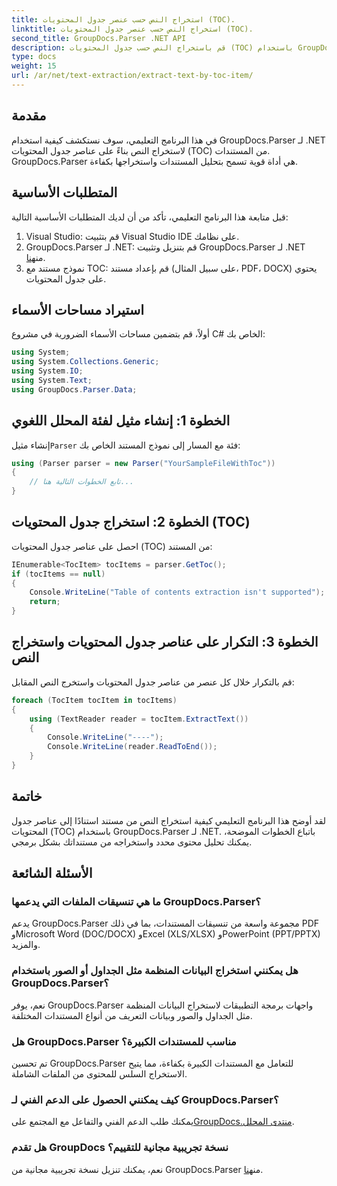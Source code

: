 ```yaml
---
title: استخراج النص حسب عنصر جدول المحتويات (TOC).
linktitle: استخراج النص حسب عنصر جدول المحتويات (TOC).
second_title: GroupDocs.Parser .NET API
description: قم باستخراج النص حسب جدول المحتويات (TOC) باستخدام GroupDocs.Parser لـ .NET. تعلم تقنيات تحليل المستندات الفعالة لاستخراج البيانات المنظمة.
type: docs
weight: 15
url: /ar/net/text-extraction/extract-text-by-toc-item/
---
```

## مقدمة
في هذا البرنامج التعليمي، سوف نستكشف كيفية استخدام GroupDocs.Parser لـ .NET لاستخراج النص بناءً على عناصر جدول المحتويات (TOC) من المستندات. GroupDocs.Parser هي أداة قوية تسمح بتحليل المستندات واستخراجها بكفاءة.
## المتطلبات الأساسية
قبل متابعة هذا البرنامج التعليمي، تأكد من أن لديك المتطلبات الأساسية التالية:
1. Visual Studio: قم بتثبيت Visual Studio IDE على نظامك.
2.  GroupDocs.Parser لـ .NET: قم بتنزيل وتثبيت GroupDocs.Parser لـ .NET من[هنا](https://releases.groupdocs.com/parser/net/).
3. نموذج مستند مع TOC: قم بإعداد مستند (على سبيل المثال، PDF، DOCX) يحتوي على جدول المحتويات.

## استيراد مساحات الأسماء
أولاً، قم بتضمين مساحات الأسماء الضرورية في مشروع C# الخاص بك:
```csharp
using System;
using System.Collections.Generic;
using System.IO;
using System.Text;
using GroupDocs.Parser.Data;
```
## الخطوة 1: إنشاء مثيل لفئة المحلل اللغوي
 إنشاء مثيل`Parser` فئة مع المسار إلى نموذج المستند الخاص بك:
```csharp
using (Parser parser = new Parser("YourSampleFileWithToc"))
{
    // تابع الخطوات التالية هنا...
}
```
## الخطوة 2: استخراج جدول المحتويات (TOC)
احصل على عناصر جدول المحتويات (TOC) من المستند:
```csharp
IEnumerable<TocItem> tocItems = parser.GetToc();
if (tocItems == null)
{
    Console.WriteLine("Table of contents extraction isn't supported");
    return;
}
```
## الخطوة 3: التكرار على عناصر جدول المحتويات واستخراج النص
قم بالتكرار خلال كل عنصر من عناصر جدول المحتويات واستخرج النص المقابل:
```csharp
foreach (TocItem tocItem in tocItems)
{
    using (TextReader reader = tocItem.ExtractText())
    {
        Console.WriteLine("----");
        Console.WriteLine(reader.ReadToEnd());
    }
}
```

## خاتمة
لقد أوضح هذا البرنامج التعليمي كيفية استخراج النص من مستند استنادًا إلى عناصر جدول المحتويات (TOC) باستخدام GroupDocs.Parser لـ .NET. باتباع الخطوات الموضحة، يمكنك تحليل محتوى محدد واستخراجه من مستنداتك بشكل برمجي.

## الأسئلة الشائعة
### ما هي تنسيقات الملفات التي يدعمها GroupDocs.Parser؟
يدعم GroupDocs.Parser مجموعة واسعة من تنسيقات المستندات، بما في ذلك PDF وMicrosoft Word (DOC/DOCX) وExcel (XLS/XLSX) وPowerPoint (PPT/PPTX) والمزيد.
### هل يمكنني استخراج البيانات المنظمة مثل الجداول أو الصور باستخدام GroupDocs.Parser؟
نعم، يوفر GroupDocs.Parser واجهات برمجة التطبيقات لاستخراج البيانات المنظمة مثل الجداول والصور وبيانات التعريف من أنواع المستندات المختلفة.
### هل GroupDocs.Parser مناسب للمستندات الكبيرة؟
تم تحسين GroupDocs.Parser للتعامل مع المستندات الكبيرة بكفاءة، مما يتيح الاستخراج السلس للمحتوى من الملفات الشاملة.
### كيف يمكنني الحصول على الدعم الفني لـ GroupDocs.Parser؟
 يمكنك طلب الدعم الفني والتفاعل مع المجتمع على[GroupDocs.منتدى المحلل](https://forum.groupdocs.com/c/parser/17).
### هل تقدم GroupDocs نسخة تجريبية مجانية للتقييم؟
نعم، يمكنك تنزيل نسخة تجريبية مجانية من GroupDocs.Parser من[هنا](https://releases.groupdocs.com/).